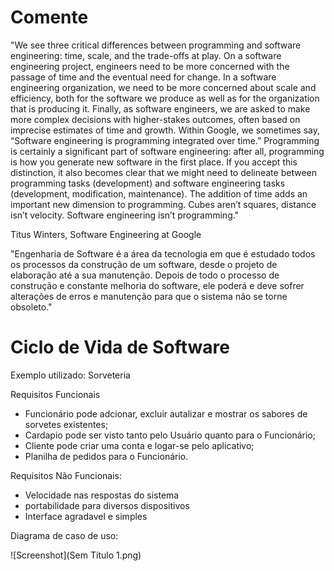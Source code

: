 # Comente
"We see three critical differences between programming and software engineering: time, scale, and the trade-offs at play. 
On a software engineering project, engineers need to be more concerned with the passage of time and the eventual need for change. 
In a software engineering organization, we need to be more concerned about scale and efficiency, both for the software we produce 
as well as for the organization that is producing it. Finally, as software engineers, we are asked to make more complex decisions with higher-stakes outcomes, 
often based on imprecise estimates of time and growth. Within Google, we sometimes say, “Software engineering is programming integrated over time.” 
Programming is certainly a significant part of software engineering: after all, programming is how you generate new software in the first place. 
If you accept this distinction, it also becomes clear that we might need to delineate between programming tasks (development) and software engineering tasks (development, modification, maintenance). 
The addition of time adds an important new dimension to programming. Cubes aren’t squares, distance isn’t velocity. Software engineering isn’t programming."

Titus Winters, Software Engineering at Google


"Engenharia de Software é a área da tecnologia em que é estudado todos os processos da construção de um software, desde o projeto de elaboração até a sua manutenção. 
Depois de todo o processo de construção e constante melhoria do software, ele poderá e deve sofrer alterações de erros e manutenção para que o sistema não se torne obsoleto."


# Ciclo de Vida de Software

Exemplo utilizado: Sorveteria

Requisitos Funcionais
- Funcionário pode adcionar, excluir autalizar e mostrar os sabores de sorvetes existentes;
- Cardapio pode ser visto tanto pelo Usuário quanto para o Funcionário;
- Cliente pode criar uma conta e logar-se pelo aplicativo;
- Planilha de pedidos para o Funcionário.

Requisitos Não Funcionais:
- Velocidade nas respostas do sistema
- portabilidade para diversos dispositivos
- Interface agradavel e simples

Diagrama de caso de uso:

![Screenshot](Sem Título 1.png)</br>
